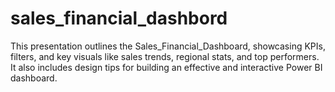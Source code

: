 # sales_financial_dashbord
This presentation outlines the Sales_Financial_Dashboard, showcasing KPIs, filters, and key visuals like sales trends, regional stats, and top performers. It also includes design tips for building an effective and interactive Power BI dashboard.
